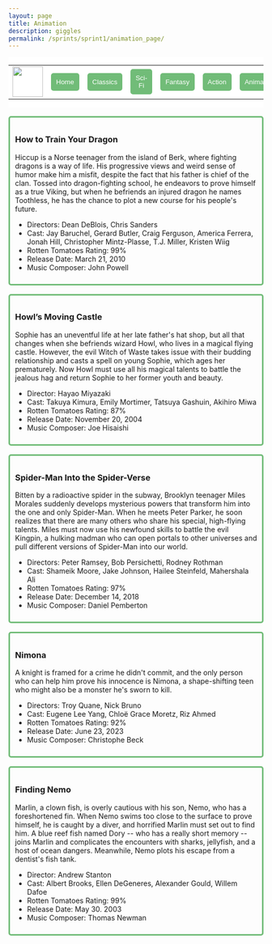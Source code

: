 ```yaml
---
layout: page
title: Animation
description: giggles
permalink: /sprints/sprint1/animation_page/
---
```

<style>
    .movie_menu {
        background-color: white;
        display: flex;
        align-items: center;
    }
    
    .movie_button {
        color: white;
        background-color: #71BC78;
        border: none;
        border-radius: 5px;
        padding: 10px;
    }
    .movie_box {
        border-style: solid;
        border-width: 3px;
        border-radius: 5px;
        border-color: #71BC78;
        padding: 10px;
        display: flex;
        gap: 20px;
        align-items: center;
    }
</style>
<html>
<!-- Template
    <div class="movie_box">
        <div>
            <h3></h3>
            <p></p>
                <ul>
                    <li></li>
                    <li></li>
                    <li></li>
                    <li></li>
                    <li></li>
                </ul>
        </div>
    </div>
    <br>
    -->
    <div class="movie_menu">
            <table>
                <tr>
                    <td><img src="{{site.baseurl}}/images/sprints/sprint1_images/movie_blog.png" height="60" title="GH Pages" alt=""></td>
                    <td><a href="/aditi_bandaru_csp_2025/sprint1_miniproject/index"><button class="movie_button">Home</button></a></td>
                    <td><a href="/aditi_bandaru_csp_2025/sprints/sprint1/classics_page/index"><button class="movie_button">Classics</button></a></td>
                    <td><a href="/aditi_bandaru_csp_2025/sprints/sprint1/sci_fi_page/index"><button class="movie_button">Sci-Fi</button></a></td>
                    <td><a href="/aditi_bandaru_csp_2025/sprints/sprint1/fantasy_page/index"><button class="movie_button">Fantasy</button></a></td>
                    <td><a href="/aditi_bandaru_csp_2025/sprints/sprint1/action_page/index"><button class="movie_button">Action</button></a></td>
                    <td><a href="/aditi_bandaru_csp_2025/sprints/sprint1/animation_page/index"><button class="movie_button">Animation</button></a></td>
                </tr>
            </table>
    </div>
    <br>
    <div class="movie_box">
        <div>
            <h3>How to Train Your Dragon</h3>
            <p>Hiccup is a Norse teenager from the island of Berk, where fighting dragons is a way of life. His progressive views and weird sense of humor make him a misfit, despite the fact that his father is chief of the clan. Tossed into dragon-fighting school, he endeavors to prove himself as a true Viking, but when he befriends an injured dragon he names Toothless, he has the chance to plot a new course for his people's future.</p>
                <ul>
                    <li>Directors: Dean DeBlois, Chris Sanders</li>
                    <li>Cast: Jay Baruchel, Gerard Butler, Craig Ferguson, America Ferrera, Jonah Hill, Christopher Mintz-Plasse, T.J. Miller, Kristen Wiig</li>
                    <li>Rotten Tomatoes Rating: 99%</li>
                    <li>Release Date: March 21, 2010</li>
                    <li>Music Composer: John Powell</li>
                </ul>
        </div>
    </div>
    <br>
    <div class="movie_box">
        <div>
            <h3>Howl’s Moving Castle</h3>
            <p>Sophie has an uneventful life at her late father's hat shop, but all that changes when she befriends wizard Howl, who lives in a magical flying castle. However, the evil Witch of Waste takes issue with their budding relationship and casts a spell on young Sophie, which ages her prematurely. Now Howl must use all his magical talents to battle the jealous hag and return Sophie to her former youth and beauty.</p>
                <ul>
                    <li>Director: Hayao Miyazaki</li>
                    <li>Cast: Takuya Kimura, Emily Mortimer, Tatsuya Gashuin, Akihiro Miwa</li>
                    <li>Rotten Tomatoes Rating: 87%</li>
                    <li>Release Date: November 20, 2004</li>
                    <li>Music Composer: Joe Hisaishi</li>
                </ul>
        </div>
    </div>
    <br>
    <div class="movie_box">
        <div>
            <h3>Spider-Man Into the Spider-Verse</h3>
            <p>Bitten by a radioactive spider in the subway, Brooklyn teenager Miles Morales suddenly develops mysterious powers that transform him into the one and only Spider-Man. When he meets Peter Parker, he soon realizes that there are many others who share his special, high-flying talents. Miles must now use his newfound skills to battle the evil Kingpin, a hulking madman who can open portals to other universes and pull different versions of Spider-Man into our world.</p>
                <ul>
                    <li>Directors: Peter Ramsey, Bob Persichetti, Rodney Rothman </li>
                    <li>Cast: Shameik Moore, Jake Johnson, Hailee Steinfeld, Mahershala Ali</li>
                    <li>Rotten Tomatoes Rating: 97%</li>
                    <li>Release Date: December 14, 2018</li>
                    <li>Music Composer: Daniel Pemberton</li>
                </ul>
        </div>
    </div>
    <br>
    <div class="movie_box">
        <div>
            <h3>Nimona</h3>
            <p>A knight is framed for a crime he didn't commit, and the only person who can help him prove his innocence is Nimona, a shape-shifting teen who might also be a monster he's sworn to kill.</p>
                <ul>
                    <li>Directors: Troy Quane, Nick Bruno</li>
                    <li>Cast: Eugene Lee Yang, Chloë Grace Moretz, Riz Ahmed</li>
                    <li>Rotten Tomatoes Rating: 92%</li>
                    <li>Release Date: June 23, 2023</li>
                    <li>Music Composer: Christophe Beck</li>
                </ul>
        </div>
    </div>
    <br>
    <div class="movie_box">
        <div>
            <h3>Finding Nemo</h3>
            <p>Marlin, a clown fish, is overly cautious with his son, Nemo, who has a foreshortened fin. When Nemo swims too close to the surface to prove himself, he is caught by a diver, and horrified Marlin must set out to find him. A blue reef fish named Dory -- who has a really short memory -- joins Marlin and complicates the encounters with sharks, jellyfish, and a host of ocean dangers. Meanwhile, Nemo plots his escape from a dentist's fish tank.</p>
                <ul>
                    <li>Director: Andrew Stanton</li>
                    <li>Cast: Albert Brooks, Ellen DeGeneres, Alexander Gould, Willem Dafoe</li>
                    <li>Rotten Tomatoes Rating: 99%</li>
                    <li>Release Date: May 30. 2003</li>
                    <li>Music Composer: Thomas Newman</li>
                </ul>
        </div>
    </div>
    <br>
</html>